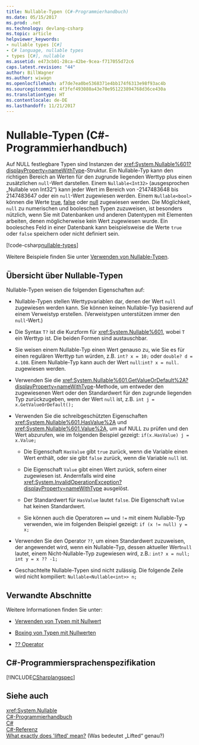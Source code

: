 ```yaml
---
title: Nullable-Typen (C#-Programmierhandbuch)
ms.date: 05/15/2017
ms.prod: .net
ms.technology: devlang-csharp
ms.topic: article
helpviewer_keywords:
- nullable types [C#]
- C# language, nullable types
- types [C#], nullable
ms.assetid: e473cb01-28ca-42be-9cea-f717055d72c6
caps.latest.revision: "44"
author: BillWagner
ms.author: wiwagn
ms.openlocfilehash: af7de7ea0be5368371e4bb174f6313e98f93ac4b
ms.sourcegitcommit: 4f3fef493080a43e70e951223894768d36ce430a
ms.translationtype: HT
ms.contentlocale: de-DE
ms.lasthandoff: 11/21/2017
---
```

# <a name="nullable-types-c-programming-guide"></a>Nullable-Typen (C#-Programmierhandbuch)
Auf NULL festlegbare Typen sind Instanzen der <xref:System.Nullable%601?displayProperty=nameWithType>-Struktur. Ein Nullable-Typ kann den richtigen Bereich an Werten für den zugrunde liegenden Werttyp plus einen zusätzlichen `null`-Wert darstellen. Einem `Nullable<Int32>` (ausgesprochen „Nullable von Int32“) kann jeder Wert im Bereich von -2147483648 bis 2147483647 oder ein `null`-Wert zugewiesen werden. Einem `Nullable<bool>` können die Werte [true](../../../csharp/language-reference/keywords/true.md), [false](../../../csharp/language-reference/keywords/false.md) oder [null](../../../csharp/language-reference/keywords/null.md) zugewiesen werden. Die Möglichkeit, `null` zu numerischen und booleschen Typen zuzuweisen, ist besonders nützlich, wenn Sie mit Datenbanken und anderen Datentypen mit Elementen arbeiten, denen möglicherweise kein Wert zugewiesen wurde. Ein boolesches Feld in einer Datenbank kann beispielsweise die Werte `true` oder `false` speichern oder nicht definiert sein. 
  
[!code-csharp[nullable-types](../../../../samples/snippets/csharp/programming-guide/nullable-types/nullable-ex1.cs)]  
  
Weitere Beispiele finden Sie unter [Verwenden von Nullable-Typen](../../../csharp/programming-guide/nullable-types/using-nullable-types.md).  
  
## <a name="nullable-types-overview"></a>Übersicht über Nullable-Typen  
 Nullable-Typen weisen die folgenden Eigenschaften auf:  
  
-   Nullable-Typen stellen Werttypvariablen dar, denen der Wert `null` zugewiesen werden kann. Sie können keinen Nullable-Typ basierend auf einem Verweistyp erstellen. (Verweistypen unterstützen immer den `null`-Wert.)  
  
-   Die Syntax `T?` ist die Kurzform für <xref:System.Nullable%601>, wobei `T` ein Werttyp ist. Die beiden Formen sind austauschbar.  
  
-   Sie weisen einem Nullable-Typ einen Wert genauso zu, wie Sie es für einen regulären Werttyp tun würden, z.B. `int? x = 10;` oder `double? d = 4.108`. Einem Nullable-Typ kann auch der Wert `null`:`int? x = null.` zugewiesen werden.  
  
-   Verwenden Sie die <xref:System.Nullable%601.GetValueOrDefault%2A?displayProperty=nameWithType>-Methode, um entweder den zugewiesenen Wert oder den Standardwert für den zugrunde liegenden Typ zurückzugeben, wenn der Wert `null` ist, z.B. `int j = x.GetValueOrDefault();`  
  
-   Verwenden Sie die schreibgeschützten Eigenschaften <xref:System.Nullable%601.HasValue%2A> und <xref:System.Nullable%601.Value%2A>, um auf NULL zu prüfen und den Wert abzurufen, wie im folgenden Beispiel gezeigt: `if(x.HasValue) j = x.Value;`  
  
    -   Die Eigenschaft `HasValue` gibt `true` zurück, wenn die Variable einen Wert enthält, oder sie gibt `false` zurück, wenn die Variable `null` ist.  
  
    -   Die Eigenschaft `Value` gibt einen Wert zurück, sofern einer zugewiesen ist. Andernfalls wird eine <xref:System.InvalidOperationException?displayProperty=nameWithType> ausgelöst.  
  
    -   Der Standardwert für `HasValue` lautet `false`. Die Eigenschaft `Value` hat keinen Standardwert.  
  
    -   Sie können auch die Operatoren `==` und `!=` mit einem Nullable-Typ verwenden, wie im folgenden Beispiel gezeigt: `if (x != null) y = x;`  
  
-   Verwenden Sie den Operator `??`, um einen Standardwert zuzuweisen, der angewendet wird, wenn ein Nullable-Typ, dessen aktueller Wert`null` lautet, einem Nicht-Nullable-Typ zugewiesen wird, z.B.: `int? x = null; int y = x ?? -1;`  
  
-   Geschachtelte Nullable-Typen sind nicht zulässig. Die folgende Zeile wird nicht kompiliert: `Nullable<Nullable<int>> n;`  
  
## <a name="related-sections"></a>Verwandte Abschnitte  
 Weitere Informationen finden Sie unter:   
  
-   [Verwenden von Typen mit Nullwert](../../../csharp/programming-guide/nullable-types/using-nullable-types.md)  
  
-   [Boxing von Typen mit Nullwerten](../../../csharp/programming-guide/nullable-types/boxing-nullable-types.md)  
  
-   [?? Operator](../../../csharp/language-reference/operators/null-conditional-operator.md)  
  
## <a name="c-language-specification"></a>C#-Programmiersprachenspezifikation  
 [!INCLUDE[CSharplangspec](~/includes/csharplangspec-md.md)]  
  
## <a name="see-also"></a>Siehe auch  
 <xref:System.Nullable>  
 [C#-Programmierhandbuch](../../../csharp/programming-guide/index.md)  
 [C#](../../../csharp/index.md)  
 [C#-Referenz](../../../csharp/language-reference/index.md)  
 [What exactly does 'lifted' mean?](http://go.microsoft.com/fwlink/?LinkId=112382) (Was bedeutet „Lifted“ genau?)
